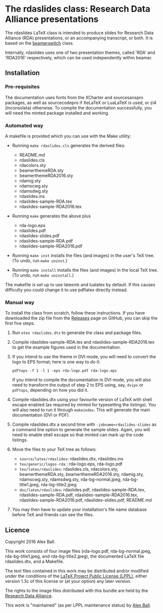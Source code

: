 The rdaslides class: Research Data Alliance presentations
=========================================================

The rdaslides LaTeX class is intended to produce slides for Research
Data Alliance (RDA) presentations, or an accompanying transcript, or both.
It is based on the [beamerswitch] class.

Internally, rdaslides uses one of two presentation themes, called 'RDA'
and 'RDA2016' respectively, which can be used independently within beamer.

Installation
------------

### Pre-requisites ###

The documentation uses fonts from the XCharter and sourcesanspro
packages, as well as sourcecodepro if XeLaTeX or LuaLaTeX is used,
or zi4 (inconsolata) otherwise. To compile the documentation
successfully, you will need the minted package installed and working.

### Automated way ###

A makefile is provided which you can use with the Make utility:

  * Running `make rdaslides.cls` generates the derived files:

      - README.md
      - rdaslides.cls
      - rdacolors.sty
      - beamerthemeRDA.sty
      - beamerthemeRDA2016.sty
      - rdamig.sty
      - rdamscwg.sty
      - rdamsdwg.sty
      - rdaslides.ins
      - rdaslides-sample-RDA.tex
      - rdaslides-sample-RDA2016.tex

  * Running `make` generates the above plus

      - rda-logo.eps
      - rdaslides.pdf
      - rdaslides-slides.pdf
      - rdaslides-sample-RDA.pdf
      - rdaslides-sample-RDA2016.pdf

  * Running `make inst` installs the files (and images) in the user's
    TeX tree.  (To undo, run `make uninst`.)
  * Running `make install` installs the files (and images) in the
    local TeX tree. (To undo, run `make uninstall`.)

The makefile is set up to use latexmk and lualatex by default.
If this causes difficulty you could change it to use pdflatex directly
instead.

### Manual way ###

To install the class from scratch, follow these instructions. If you have
downloaded the zip file from the [Releases] page on GitHub, you can skip the
first five steps.

 1. Run `etex rdaslides.dtx` to generate the class and package files.

 2. Compile rdaslides-sample-RDA.tex and rdaslides-sample-RDA2016.tex to get
    the example figures used in the documentation.

 3. If you intend to use the theme in DVI mode, you will need to convert the
    logo to EPS format; here is one way to do it:

    ~~~{.bash}
    pdftops -f 1 -l 1 -eps rda-logo.pdf rda-logo.eps
    ~~~

    If you intend to compile the documentation in DVI mode, you will also need
    to transform the output of step 2 to EPS using, say, `dvips` or `pdftops`,
    depending on how you did it.

 4. Compile rdaslides.dtx using your favourite version of LaTeX with shell
    escape enabled (as required by minted for typesetting the listings). You
    will also need to run it through `makeindex`. This will generate the main
    documentation (DVI or PDF).

 5. Compile rdaslides.dtx a second time with `-jobname=rdaslides-slides`
    as a command line option to generate the sample slides. Again, you will
    need to enable shell escape so that minted can mark up the code listings.

 6. Move the files to your TeX tree as follows:

      - `source/latex/rdaslides`:
        rdaslides.dtx,
        rdaslides.ins
      - `tex/generic/logos-rda` :
        rda-logo.eps,
        rda-logo.pdf
      - `tex/latex/rdaslides`:
        rdaslides.cls,
        rdacolors.sty,
        beamerthemeRDA.sty,
        beamerthemeRDA2016.sty,
        rdamig.sty,
        rdamscwg.sty,
        rdamsdwg.sty,
        rda-bg-normal.jpeg,
        rda-bg-title1.jpeg,
        rda-bg-title2.jpeg
      - `doc/latex/rdaslides`:
        rdaslides.pdf,
        rdaslides-sample-RDA.tex,
        rdaslides-sample-RDA.pdf,
        rdaslides-sample-RDA2016.tex,
        rdaslides-sample-RDA2016.pdf,
        rdaslides-slides.pdf,
        README.md

 7. You may then have to update your installation's file name database
    before TeX and friends can see the files.

Licence
-------

Copyright 2016 Alex Ball.

This work consists of four image files (rda-logo.pdf, rda-bg-normal.jpeg,
rda-bg-title1.jpeg, and rda-bg-title2.jpeg), the documented LaTeX file
rdaslides.dtx, and a Makefile.

The text files contained in this work may be distributed and/or modified
under the conditions of the [LaTeX Project Public License (LPPL)][lppl],
either version 1.3c of this license or (at your option) any later
version.

The rights to the image files distributed with this bundle are held by
the [Research Data Alliance][rda].

This work is "maintained" (as per LPPL maintenance status) by
[Alex Ball][me].

[beamerswitch]: https://github.com/alex-ball/beamerswitch
[Releases]: https://github.com/alex-ball/rdaslides/releases
[lppl]: http://www.latex-project.org/lppl.txt
[rda]: https://rd-alliance.org/
[me]: http://alexball.me.uk/


